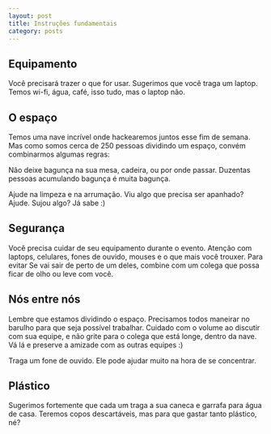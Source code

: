 ```yaml
---
layout: post
title: Instruções fundamentais
category: posts
---
```


## Equipamento

Você precisará trazer o que for usar. Sugerimos que você traga um laptop. Temos wi-fi, água, café, isso tudo, mas o laptop não.

## O espaço

Temos uma nave incrível onde hackearemos juntos esse fim de semana. Mas como somos cerca de 250 pessoas dividindo um espaço, convém combinarmos algumas regras:

Não deixe bagunça na sua mesa, cadeira, ou por onde passar. Duzentas pessoas acumulando bagunça é muita bagunça.

Ajude na limpeza e na arrumação. Viu algo que precisa ser apanhado? Ajude. Sujou algo? Já sabe :)

## Segurança

Você precisa cuidar de seu equipamento durante o evento. Atenção com laptops, celulares, fones de ouvido, mouses e o que mais você trouxer. Para evitar Se vai sair de perto de um deles, combine com um colega que possa ficar de olho ou leve com você.

## Nós entre nós

Lembre que estamos dividindo o espaço. Precisamos todos maneirar no barulho para que seja possível trabalhar. Cuidado com o volume ao discutir com sua equipe, e não grite para o colega que está longe, dentro da nave. Vá lá e preserve a amizade com as outras equipes :)

Traga um fone de ouvido. Ele pode ajudar muito na hora de se concentrar.

## Plástico

Sugerimos fortemente que cada um traga a sua caneca e garrafa para água de casa. Teremos copos descartáveis, mas para que gastar tanto plástico, né?

